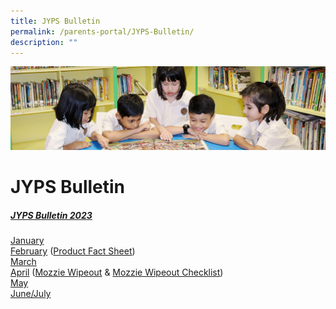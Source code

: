 ```yaml
---
title: JYPS Bulletin
permalink: /parents-portal/JYPS-Bulletin/
description: ""
---
```

![](/images/banner.gif)

JYPS Bulletin
=============

##### <u>JYPS Bulletin 2023</u>

[January](/files/January%20Bulletin_2023_FINAL_Updated.pdf) <br>
[February](/files/February%20Bulletin_2023_Final.pdf) ([Product Fact Sheet](/files/Product%20Fact%20Sheet%20Year%202023.pdf))<br>
[March](/files/march2023.pdf)<br>
[April](/files/april12023.pdf) ([Mozzie Wipeout](/files/april22023.pdf)&nbsp;&amp;&nbsp;[Mozzie Wipeout Checklist](/files/april32023.pdf))<br>
[May](/files/may_bulletin_2023_for%20circulation_updated.pdf)<br>
[June/July](/files/june-july_bulletin_2023_for%20circulation.pdf)